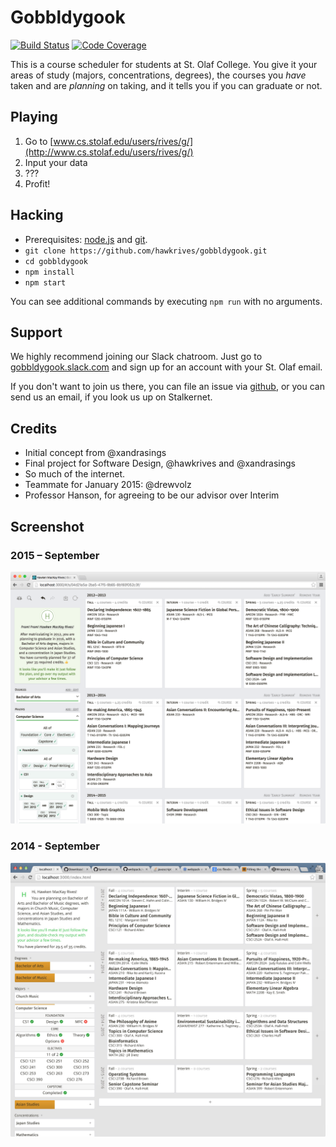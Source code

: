 # Gobbldygook

[![Build Status](https://travis-ci.org/hawkrives/gobbldygook.svg?branch=master)](https://travis-ci.org/hawkrives/gobbldygook)
[![Code Coverage](https://coveralls.io/repos/hawkrives/gobbldygook/badge.svg?branch=master&service=github)](https://coveralls.io/github/hawkrives/gobbldygook?branch=master)

This is a course scheduler for students at St. Olaf College. You give it your areas of study (majors, concentrations, degrees), the courses you *have* taken and are *planning* on taking, and it tells you if you can graduate or not.


## Playing
1. Go to [www.cs.stolaf.edu/users/rives/g/](http://www.cs.stolaf.edu/users/rives/g/)
2. Input your data
3. ???
4. Profit!


## Hacking
- Prerequisites: [node.js](https://nodejs.org) and [git](https://git-scm.com).
- `git clone https://github.com/hawkrives/gobbldygook.git`
- `cd gobbldygook`
- `npm install`
- `npm start`

You can see additional commands by executing `npm run` with no arguments.


## Support
We highly recommend joining our Slack chatroom. Just go to [gobbldygook.slack.com](https://gobbldygook.slack.com) and sign up for an account with your St. Olaf email.

If you don't want to join us there, you can file an issue via [github](https://github.com/hawkrives/gobbldygook/issues/), or you can send us an email, if you look us up on Stalkernet.


## Credits
- Initial concept from @xandrasings
- Final project for Software Design, @hawkrives and @xandrasings
- So much of the internet.
- Teammate for January 2015: @drewvolz
- Professor Hanson, for agreeing to be our advisor over Interim


## Screenshot

### 2015 – September
![Screenshot, september 2015](./screenshots/september-2015.png)

### 2014 - September
![Screenshot, september 2014](./screenshots/september-2014.png)
